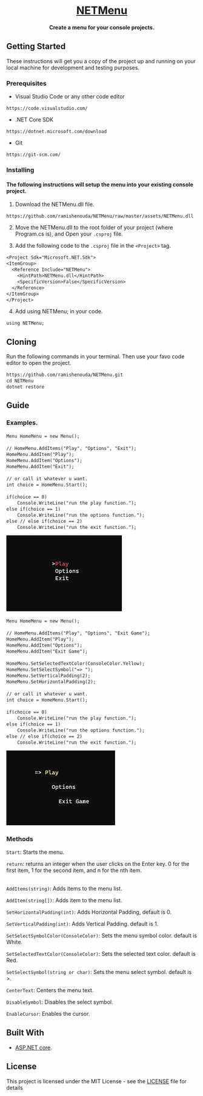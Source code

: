 <h1 align="center">
  <a href="https://github.com/ramishenouda/NETMenu">
    NETMenu
  </a>
</h1>

<p align="center">
  <strong>Create a menu for your console projects.</strong><br>
</p>

## Getting Started

These instructions will get you a copy of the project up and running on your local machine for development and testing purposes.

### Prerequisites

- Visual Studio Code or any other code editor

```
https://code.visualstudio.com/
```

- .NET Core SDK

```
https://dotnet.microsoft.com/download
```

- Git

```
https://git-scm.com/
```

### Installing
#### The following instructions will setup the menu into your existing console project.

1. Download the NETMenu.dll file.

```
https://github.com/ramishenouda/NETMenu/raw/master/assets/NETMenu.dll
```

2. Move the NETMenu.dll to the root folder of your project (where Program.cs is), and Open your ```.csproj``` file.

3. Add the following code to the ```.csproj``` file in the ```<Project>``` tag.

```
<Project Sdk="Microsoft.NET.Sdk">
<ItemGroup>
  <Reference Include="NETMenu">
    <HintPath>NETMenu.dll</HintPath>
    <SpecificVersion>False</SpecificVersion> 
  </Reference>
</ItemGroup>
</Project>
```

4. Add using NETMenu; in your code. 

```
using NETMenu;
```

## Cloning

Run the following commands in your terminal. Then use your favo code editor to open the project.

```
https://github.com/ramishenouda/NETMenu.git
cd NETMenu
dotnet restore
```

## Guide
### Examples.
```
Menu HomeMenu = new Menu();

// HomeMenu.AddItems("Play", "Options", "Exit");
HomeMenu.AddItem("Play");
HomeMenu.AddItem("Options");
HomeMenu.AddItem("Exit");

// or call it whatever u want.
int choice = HomeMenu.Start();

if(choice == 0)
    Console.WriteLine("run the play function.");
else if(choice == 1)
    Console.WriteLine("run the options function.");
else // else if(choice == 2)
    Console.WriteLine("run the exit function.");
```

<img src="https://raw.githubusercontent.com/ramishenouda/NETMenu/master/assets/example1.PNG" />

```
Menu HomeMenu = new Menu();

// HomeMenu.AddItems("Play", "Options", "Exit Game");
HomeMenu.AddItem("Play");
HomeMenu.AddItem("Options");
HomeMenu.AddItem("Exit Game");

HomeMenu.SetSelectedTextColor(ConsoleColor.Yellow);
HomeMenu.SetSelectSymbol("=> ");
HomeMenu.SetVerticalPadding(2);
HomeMenu.SetHorizontalPadding(2);

// or call it whatever u want.
int choice = HomeMenu.Start();

if(choice == 0)
    Console.WriteLine("run the play function.");
else if(choice == 1)
    Console.WriteLine("run the options function.");
else // else if(choice == 2)
    Console.WriteLine("run the exit function.");
```

<img src="https://raw.githubusercontent.com/ramishenouda/NETMenu/master/assets/example2.PNG" />


### Methods

```Start```: Starts the menu.

`return`: returns an integer when the user clicks on the Enter key. 0 for the first item, 1 for the second item, and n for the nth item.</br> </br>

```AddItems(string)```: Adds items to the menu list.

```AddItem(string[])```: Adds item to the menu list.

```SetHorizontalPadding(int)```: Adds Horizontal Padding, default is 0.

```SetVerticalPadding(int)```: Adds Vertical Padding. default is 1.

```SetSelectSymbolColor(ConsoleColor)```: Sets the menu symbol color. default is White.

```SetSelectedTextColor(ConsoleColor)```: Sets the selected text color. default is Red.

```SetSelectSymbol(string or char)```: Sets the menu select symbol. default is >.

```CenterText```: Centers the menu text.

```DisableSymbol```: Disables the select symbol.

```EnableCursor```: Enables the cursor.

## Built With

* [ASP.NET core](https://dotnet.microsoft.com/apps/aspnet).

## License

This project is licensed under the MIT License - see the [LICENSE](LICENSE) file for details
